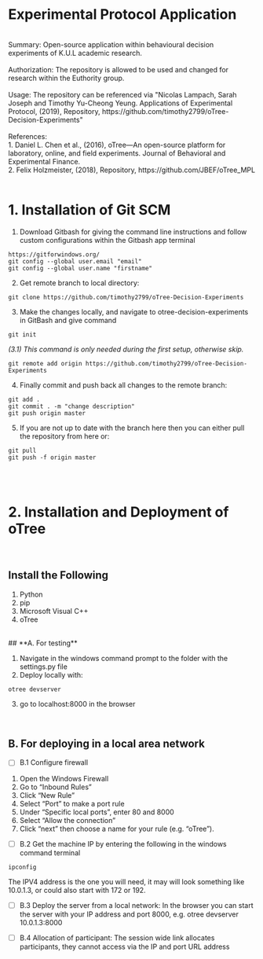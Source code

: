 # Experimental Protocol Application

<br/>
Summary: Open-source application within behavioural decision experiments of K.U.L academic research. <br/>
<br/>
Authorization: The repository is allowed to be used and changed for research within the Euthority group. <br/>
<br/>
Usage: The repository can be referenced via "Nicolas Lampach, Sarah Joseph and Timothy Yu-Cheong Yeung. Applications of Experimental Protocol, (2019), Repository, https://github.com/timothy2799/oTree-Decision-Experiments" <br/>
<br/>
References: <br/>
1. Daniel L. Chen et al., (2016), oTree—An open-source platform for laboratory, online, and field experiments. Journal of Behavioral and Experimental Finance. <br/>
2. Felix Holzmeister, (2018), Repository, https://github.com/JBEF/oTree_MPL <br/>
<br/>

# 1. Installation of Git SCM

1. Download Gitbash for giving the command line instructions and follow custom configurations within the Gitbash app terminal
```
https://gitforwindows.org/
git config --global user.email "email"
git config --global user.name "firstname"
```

2. Get remote branch to local directory:
```
git clone https://github.com/timothy2799/oTree-Decision-Experiments
```
3. Make the changes locally, and navigate to otree-decision-experiments in GitBash and give command
```
git init
```
_(3.1) This command is only needed during the first setup, otherwise skip._
```
git remote add origin https://github.com/timothy2799/oTree-Decision-Experiments
```
4. Finally commit and push back all changes to the remote branch:
```
git add .
git commit . -m "change description"
git push origin master
```
5. If you are not up to date with the branch here then you can either pull the repository from here or:
```
git pull
git push -f origin master
```
<br/>
<br/>

# 2. Installation and Deployment of oTree

<br/>

## **Install the Following**
1. Python
2. pip
3. Microsoft Visual C++
4. oTree

<br/>
## **A. For testing**

1. Navigate in the windows command prompt to the folder with the settings.py file
2. Deploy locally with:
```
otree devserver
```
3. go to localhost:8000 in the browser

<br/>

## **B. For deploying in a local area network**

- [ ] B.1 Configure firewall

1. Open the Windows Firewall
2. Go to “Inbound Rules”
3. Click “New Rule”
4. Select “Port” to make a port rule
5. Under “Specific local ports”, enter 80 and 8000
6. Select “Allow the connection”
7. Click “next” then choose a name for your rule (e.g. “oTree”).

- [ ] B.2 Get the machine IP by entering the following in the windows command terminal
```
ipconfig
```
The IPV4 address is the one you will need, it may will look something like 10.0.1.3, or could also start with 172 or 192.

- [ ] B.3 Deploy the server from a local network:
In the browser you can start the server with your IP address and port 8000, e.g. otree devserver 10.0.1.3:8000

- [ ] B.4 Allocation of participant:
The session wide link allocates participants, they cannot access via the IP and port URL address
